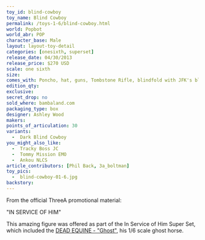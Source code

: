 ```yaml
---
toy_id: blind-cowboy
toy_name: Blind Cowboy
permalink: /toys-1-6/blind-cowboy.html
world: Popbot
world_abr: POP
character_base: Male
layout: layout-toy-detail
categories: [onesixth, superset]
release_date: 04/30/2013
release_price: $270 USD
scale: one sixth
size: 
comes_with: Poncho, hat, guns, Tombstone Rifle, blindfold with JFK's blood, Red Devil sock puppet
edition_qty: 
exclusive:
secret_drop: no
sold_where: bambaland.com
packaging_type: box
designer: Ashley Wood
makers: 
points_of_articulation: 30
variants: 
  -  Dark Blind Cowboy
you_might_also_like:
  -  Tracky Boss JC
  -  Tommy Mission EMO
  -  Ankou NLCS
article_contributors: [Phil Back, 3a_boltman]
toy_pics:
  -  blind-cowboy-01-6.jpg
backstory:
---
```


From the official ThreeA promotional material:

"IN SERVICE OF HIM"

This amazing figure was offered as part of the In Service of Him Super Set, which included the <a href="/toys-1-6/ghost-horse.html">DEAD EQUINE - "Ghost"</a>, his 1/6 scale ghost horse.